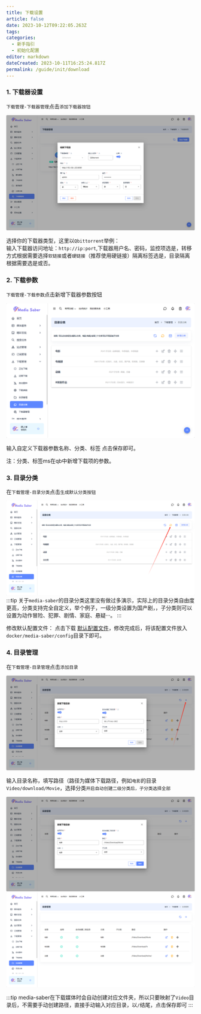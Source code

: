 ```yaml
---
title: 下载设置
article: false
date: 2023-10-12T09:22:05.263Z
tags:
categories: 
  - 新手指引
  - 初始化配置
editor: markdown
dateCreated: 2023-10-11T16:25:24.817Z
permalink: /guide/init/download
---
```


### 1. 下载器设置

`下载管理-下载器管理`点击`添加下载器按钮`

![0201.jpg](./images/0201.png)

选择你的下载器类型，这里以`Qbittorrent`举例：<br>
输入下载器访问地址：`http://ip:port`,下载器用户名、密码，监控项选是，转移方式根据需要选择`软链接`或者`硬链接`（推荐使用硬链接）隔离标签选是，目录隔离根据需要选是或否。

### 2. 下载参数

`下载管理-下载参数`点击新增下载器参数按钮

![0203.jpg](./images/0203.png)

输入自定义下载器参数名称、分类、标签 点击保存即可。

注：分类、标签ms在qb中新增下载项的参数。

### 3. 目录分类

在`下载管理-目录分类`点击`生成默认分类按钮`

![0204.jpg](./images/0204.png)
:::tip
关于`media-saber`的目录分类这里没有做过多演示，实际上的目录分类自由度更高，分类支持完全自定义，举个例子，一级分类设置为国产剧，，子分类则可以设置为动作冒险、犯罪、剧情、家庭、悬疑···。
:::


修改默认配置文件：
点击下载
[默认配置文件](/docs/01.新手指引/04.初始化配置/default_categories.yaml)，修改完成后，将该配置文件放入`docker/media-saber/config`目录下即可。

### 4. 目录管理

在`下载管理-目录管理`点击`添加目录`

![0205.jpg](./images/0205.png)

输入目录名称，填写路径（路径为媒体下载路径，例如`电影`的目录`Video/download/Movie`，选择分类`开启自动创建二级分类后，子分类选择全部`

![0206.jpg](./images/0206.png)
![0207.jpg](./images/0207.png)

:::tip
media-saber在下载媒体时会自动创建对应文件夹，所以只要映射了`Video`目录后，不需要手动创建路径，直接手动输入对应目录，以`/`结尾，点击保存即可
:::